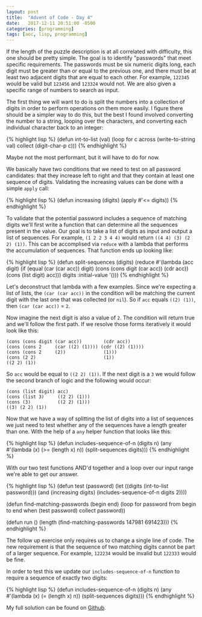 ```yaml
---
layout: post
title:  "Advent of Code - Day 4"
date:   2017-12-11 20:51:00 -0500
categories: [programming]
tags: [aoc, lisp, programming]
---
```


If the length of the puzzle description is at all correlated with difficulty, this one should be pretty simple. The goal is to identify "passwords" that meet specific requirements. The passwords must be six numeric digits long, each digit must be greater than or equal to the previous one, and there must be at least two adjacent digits that are equal to each other. For example, `122345` would be valid but `123456` and `123324` would not. We are also given a specific range of numbers to search as input.

The first thing we will want to do is split the numbers into a collection of digits in order to perform operations on them more easily. I figure there should be a simpler way to do this, but the best I found involved converting the number to a string, looping over the characters, and converting each individual character back to an integer:

{% highlight lisp %}
(defun int-to-list (val)
    (loop for c across (write-to-string val) collect (digit-char-p c)))
{% endhighlight %}

Maybe not the most performant, but it will have to do for now.

We basically have two conditions that we need to test on all password candidates: that they increase left to right and that they contain at least one sequence of digits. Validating the increasing values can be done with a simple `apply` call:

{% highlight lisp %}
(defun increasing (digits)
    (apply #'<= digits))
{% endhighlight %}

To validate that the potential password includes a sequence of matching digits we'll first write a function that can determine all the sequences present in the value. Our goal is to take a list of digits as input and output a list of sequences. For example, `(1 2 2 3 4 4)` would return `((4 4) (3) (2 2) (1))`. This can be accomplised via `reduce` with a lambda that performs the accumulation of sequences. That function ends up looking like:

{% highlight lisp %}
(defun split-sequences (digits)
    (reduce
        #'(lambda (acc digit)
            (if (equal (car (car acc)) digit)
                (cons (cons digit (car acc)) (cdr acc))
                (cons (list digit) acc)))
        digits
        :initial-value '()))
{% endhighlight %}

Let's deconstruct that lambda with a few examples. Since we're expecting a list of lists, the `(car (car acc))` in the condition will be matching the current digit with the last one that was collected (or `nil`). So if `acc` equals `((2) (1))`, then `(car (car acc))` = `2`. 

Now imagine the next digit is also a value of `2`. The condition will return true and we'll follow the first path. If we resolve those forms iteratively it would look like this:

```
(cons (cons digit (car acc))        (cdr acc))
(cons (cons 2     (car ((2) (1)))) (cdr ((2) (1))))
(cons (cons 2     (2))              (1)))
(cons (2 2)                         (1))
((2 2) (1))
```

So `acc` would be equal to `((2 2) (1))`. If the next digit is a `3` we would follow the second branch of logic and the following would occur:

```
(cons (list digit) acc)
(cons (list 3)     ((2 2) (1)))
(cons (3)          ((2 2) (1)))
((3) (2 2) (1))
```

Now that we have a way of splitting the list of digits into a list of sequences we just need to test whether any of the sequences have a length greater than one. With the help of a `any` helper function that looks like this:

{% highlight lisp %}
(defun includes-sequence-of-n (digits n)
    (any #'(lambda (x) (>= (length x) n)) (split-sequences digits)))
{% endhighlight %}

With our two test functions AND'd together and a loop over our input range we're able to get our answer.

{% highlight lisp %}
(defun test (password)
    (let ((digits (int-to-list password)))
    (and (increasing digits) (includes-sequence-of-n digits 2))))

(defun find-matching-passwords (begin end)
    (loop for password from begin to end when (test password) collect password))

(defun run ()
    (length (find-matching-passwords 147981 691423)))
{% endhighlight %}

The follow up exercise only requires us to change a single line of code. The new requirement is that the sequence of two matching digits cannot be part of a larger sequence. For example, `122234` would be invalid but `122333` would be fine.

In order to test this we update our `includes-sequence-of-n` function to require a sequence of exactly two digits:

{% highlight lisp %}
(defun includes-sequence-of-n (digits n)
    (any #'(lambda (x) (= (length x) n)) (split-sequences digits)))
{% endhighlight %}

My full solution can be found on [Github][gh].

[gh]: https://github.com/mattherman/advent-of-code-2019